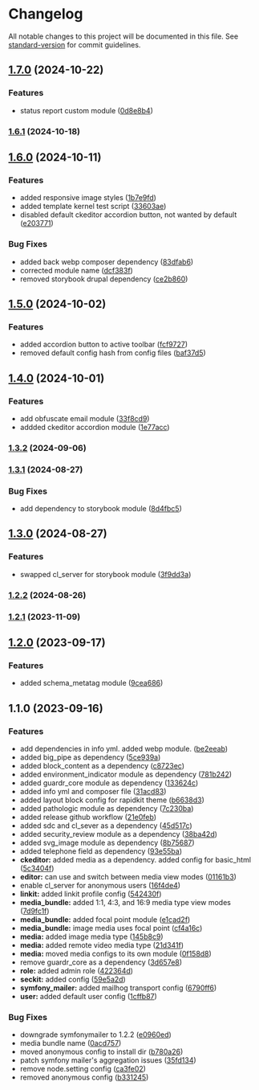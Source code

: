 # Changelog

All notable changes to this project will be documented in this file. See [standard-version](https://github.com/conventional-changelog/standard-version) for commit guidelines.

## [1.7.0](https://github.com/ZuCommunications/rapidkit_core/compare/v1.6.1...v1.7.0) (2024-10-22)


### Features

* status report custom module ([0d8e8b4](https://github.com/ZuCommunications/rapidkit_core/commit/0d8e8b4676f461a16bee53e7a5717ca6dcb4ca1d))

### [1.6.1](https://github.com/ZuCommunications/rapidkit_core/compare/v1.6.0...v1.6.1) (2024-10-18)

## [1.6.0](https://github.com/ZuCommunications/rapidkit_core/compare/v1.5.0...v1.6.0) (2024-10-11)


### Features

* added responsive image styles ([1b7e9fd](https://github.com/ZuCommunications/rapidkit_core/commit/1b7e9fdaa7846ae51295e2ae7a4a293d437f2ef1))
* added template kernel test script ([33603ae](https://github.com/ZuCommunications/rapidkit_core/commit/33603aecf3aa1865e728df47b67c7982c7c08195))
* disabled default ckeditor accordion button, not wanted by default ([e203771](https://github.com/ZuCommunications/rapidkit_core/commit/e203771e4a97513096697b74a92c28785f0e0cd2))


### Bug Fixes

* added back webp composer dependency ([83dfab6](https://github.com/ZuCommunications/rapidkit_core/commit/83dfab6b41d3e4e0be8a38eb1cb4080dba48507c))
* corrected module name ([dcf383f](https://github.com/ZuCommunications/rapidkit_core/commit/dcf383f718628f407baa8da503455124adff37ed))
* removed storybook drupal dependency ([ce2b860](https://github.com/ZuCommunications/rapidkit_core/commit/ce2b8603eb70ac73535df68e1163a60c9efdef69))

## [1.5.0](https://github.com/ZuCommunications/rapidkit_core/compare/v1.4.0...v1.5.0) (2024-10-02)


### Features

* added accordion button to active toolbar ([fcf9727](https://github.com/ZuCommunications/rapidkit_core/commit/fcf97278a67717f73fc39083fc970db8c1ca52c0))
* removed default config hash from config files ([baf37d5](https://github.com/ZuCommunications/rapidkit_core/commit/baf37d50ecc3c00c976deb26ce57c8d513cd3953))

## [1.4.0](https://github.com/ZuCommunications/rapidkit_core/compare/v1.3.2...v1.4.0) (2024-10-01)


### Features

* add obfuscate email module ([33f8cd9](https://github.com/ZuCommunications/rapidkit_core/commit/33f8cd97c7d38b4a0ac19a76ef29387acfc69cef))
* addded ckeditor accordion module ([1e77acc](https://github.com/ZuCommunications/rapidkit_core/commit/1e77acc8e3bfb742718b62feb77ceed8b23a7124))

### [1.3.2](https://github.com/ZuCommunications/rapidkit_core/compare/v1.3.1...v1.3.2) (2024-09-06)

### [1.3.1](https://github.com/ZuCommunications/rapidkit_core/compare/v1.3.0...v1.3.1) (2024-08-27)


### Bug Fixes

* add dependency to storybook module ([8d4fbc5](https://github.com/ZuCommunications/rapidkit_core/commit/8d4fbc5e130b6bb39300f3d79d388614983fa078))

## [1.3.0](https://github.com/ZuCommunications/rapidkit_core/compare/v1.2.2...v1.3.0) (2024-08-27)


### Features

* swapped cl_server for storybook module ([3f9dd3a](https://github.com/ZuCommunications/rapidkit_core/commit/3f9dd3a20d76bcb3355404b589807b40fecd8b37))

### [1.2.2](https://github.com/ZuCommunications/rapidkit_core/compare/v1.2.1...v1.2.2) (2024-08-26)

### [1.2.1](https://github.com/ZuCommunications/rapidkit_core/compare/v1.2.0...v1.2.1) (2023-11-09)

## [1.2.0](https://github.com/ZuCommunications/rapidkit_core/compare/v1.1.0...v1.2.0) (2023-09-17)


### Features

* added schema_metatag module ([9cea686](https://github.com/ZuCommunications/rapidkit_core/commit/9cea6868129544dbf264f99012652280688ee626))

## 1.1.0 (2023-09-16)


### Features

* add dependencies in info yml. added webp module. ([be2eeab](https://github.com/ZuCommunications/rapidkit_core/commit/be2eeab2dea1f93f97d7e2e05eb125a6ea7d898d))
* added big_pipe as dependency ([5ce939a](https://github.com/ZuCommunications/rapidkit_core/commit/5ce939ad5d84379c2c8b92098f753adbaaab9b4c))
* added block_content as a dependency ([c8723ec](https://github.com/ZuCommunications/rapidkit_core/commit/c8723ec3e26a5549421cf86be1012ec68461d07b))
* added environment_indicator module as dependency ([781b242](https://github.com/ZuCommunications/rapidkit_core/commit/781b242b29f3c4501df2700cfcb0fb91777a8cc1))
* added guardr_core module as dependency ([133624c](https://github.com/ZuCommunications/rapidkit_core/commit/133624c03bea00bcd13cba6f79be5752e5000593))
* added info yml and composer file ([31acd83](https://github.com/ZuCommunications/rapidkit_core/commit/31acd83fac012aae65fbe5ef4ced2b34cbec9f00))
* added layout block config for rapidkit theme ([b6638d3](https://github.com/ZuCommunications/rapidkit_core/commit/b6638d3d1ec6a2dcab04424fdc5cef1b2e682b45))
* added pathologic module as dependency ([7c230ba](https://github.com/ZuCommunications/rapidkit_core/commit/7c230ba3a57ffa8a03cbf8f6d88b3685cb11b232))
* added release github workflow ([21e0feb](https://github.com/ZuCommunications/rapidkit_core/commit/21e0feba64347f998fcdfb7440e5b6716f1c519f))
* added sdc and cl_sever as a dependency ([45d517c](https://github.com/ZuCommunications/rapidkit_core/commit/45d517cdb3317e05392c9e9e8a77513e90bc11a2))
* added security_review module as a dependency ([38ba42d](https://github.com/ZuCommunications/rapidkit_core/commit/38ba42deb7633cffbcf5b1ad3e75682b99738967))
* added svg_image module as dependency ([8b75687](https://github.com/ZuCommunications/rapidkit_core/commit/8b7568761b80394f1d2426a10eb78db0095f0af1))
* added telephone field as dependency ([93e55ba](https://github.com/ZuCommunications/rapidkit_core/commit/93e55ba08db75d3d4aafca2d3f041846c2e6381f))
* **ckeditor:** added media as a dependency. added config for basic_html ([5c3404f](https://github.com/ZuCommunications/rapidkit_core/commit/5c3404f9f7712ed510c01ca20d6d292a1a1ae401))
* **editor:** can use and switch between media view modes ([01161b3](https://github.com/ZuCommunications/rapidkit_core/commit/01161b3df94695bf380296677ef9f4946cd1c75d))
* enable cl_server for anonymous users ([16f4de4](https://github.com/ZuCommunications/rapidkit_core/commit/16f4de4e5337e1bf0981bd0d1594dd0600ae55e1))
* **linkit:** added linkit profile config ([542430f](https://github.com/ZuCommunications/rapidkit_core/commit/542430fa1cf95aa1a84fda7adca549b8a9dff41e))
* **media_bundle:** added 1:1, 4:3, and 16:9 media type view modes ([7d9fc1f](https://github.com/ZuCommunications/rapidkit_core/commit/7d9fc1fcdded64a6ae3fc5051e5d194a27e00db3))
* **media_bundle:** added focal point module ([e1cad2f](https://github.com/ZuCommunications/rapidkit_core/commit/e1cad2f7115288e1ed5e3ece70cafd94b8a76928))
* **media_bundle:** image media uses focal point ([cf4a16c](https://github.com/ZuCommunications/rapidkit_core/commit/cf4a16c558c996cd815690beb7f9039d74883c64))
* **media:** added image media type ([145b8c9](https://github.com/ZuCommunications/rapidkit_core/commit/145b8c9c6daf7df4c03694cacf2c3ac9e00554fb))
* **media:** added remote video media type ([21d341f](https://github.com/ZuCommunications/rapidkit_core/commit/21d341f731c993a300f99a22149318e96307640a))
* **media:** moved media configs to its own module ([0f158d8](https://github.com/ZuCommunications/rapidkit_core/commit/0f158d80d6355e66dc1a94ef456dc32fe7482f66))
* remove guardr_core as a dependency ([3d657e8](https://github.com/ZuCommunications/rapidkit_core/commit/3d657e8695e164ac37910c6407074750ed909b72))
* **role:** added admin role ([422364d](https://github.com/ZuCommunications/rapidkit_core/commit/422364db8707207f1b26bdb66c8f6aef3d2638af))
* **seckit:** added config ([59e5a2d](https://github.com/ZuCommunications/rapidkit_core/commit/59e5a2d233efd7befb135a9608ef9e2a3c648049))
* **symfony_mailer:** added mailhog transport config ([6790ff6](https://github.com/ZuCommunications/rapidkit_core/commit/6790ff68ed49c68d783960b375ac476c77c957f4))
* **user:** added default user config ([1cffb87](https://github.com/ZuCommunications/rapidkit_core/commit/1cffb879ac35220119d8549e14d877239e22b7c7))


### Bug Fixes

* downgrade symfonymailer to 1.2.2 ([e0960ed](https://github.com/ZuCommunications/rapidkit_core/commit/e0960edd6a89b242f181384c57ce16ef6a56188c))
* media bundle name ([0acd757](https://github.com/ZuCommunications/rapidkit_core/commit/0acd7570c1ff3498278944b77f7c38782b407135))
* moved anonymous config to install dir ([b780a26](https://github.com/ZuCommunications/rapidkit_core/commit/b780a26e4292a06b2849a183356fed6e969841d3))
* patch symfony mailer's aggregation issues ([35fd134](https://github.com/ZuCommunications/rapidkit_core/commit/35fd13419dfe9aa033dbedff864d410fb3fa3877))
* remove node.setting config ([ca3fe02](https://github.com/ZuCommunications/rapidkit_core/commit/ca3fe02832b2db65610806c1234383f295ce26b6))
* removed anonymous config ([b331245](https://github.com/ZuCommunications/rapidkit_core/commit/b331245272b8d5b19f9132da68f39535d152ed93))
